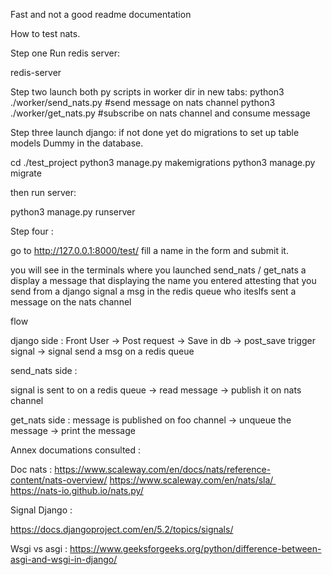 Fast and not a good readme documentation


How to test nats.


Step one Run redis server:

redis-server

Step two launch both py scripts in worker dir in new tabs:
python3  ./worker/send_nats.py #send message on nats channel
python3  ./worker/get_nats.py  #subscribe on nats channel and consume message


Step three launch django:
if not done yet do migrations to set up table models Dummy in the database.

cd ./test_project
python3 manage.py makemigrations
python3 manage.py migrate

then run server:

python3 manage.py runserver



Step four :

go to http://127.0.0.1:8000/test/
fill a name in the form and submit it.

you will see in the terminals where you launched send_nats / get_nats a display a message that displaying the name you entered
attesting that you send from a django signal a msg in the redis queue who iteslfs sent a message on the nats channel


flow

django side :
Front User -> Post request -> Save in db -> post_save trigger signal -> signal send a msg on a redis queue

send_nats side :

signal is sent to on a redis queue -> read message -> publish it on nats channel

get_nats side :
message is published on foo channel -> unqueue the message -> print the message


Annex documations consulted :

Doc nats :
https://www.scaleway.com/en/docs/nats/reference-content/nats-overview/
https://www.scaleway.com/en/nats/sla/ 
https://nats-io.github.io/nats.py/


Signal Django :

https://docs.djangoproject.com/en/5.2/topics/signals/



Wsgi vs asgi :
https://www.geeksforgeeks.org/python/difference-between-asgi-and-wsgi-in-django/


